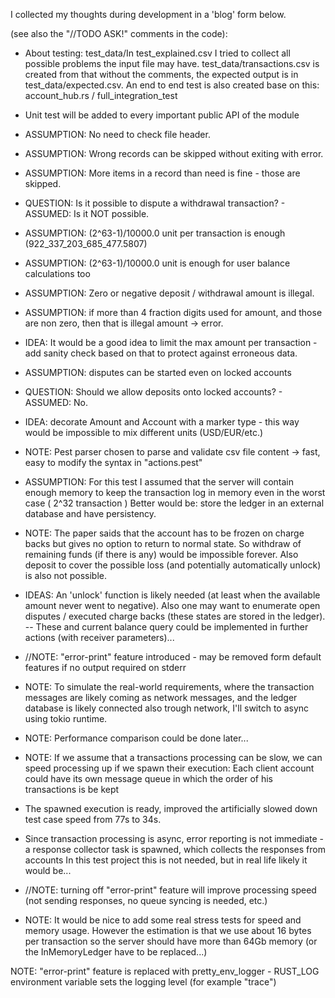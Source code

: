 
I collected my thoughts during development in a 'blog' form below.

(see also the "//TODO ASK!" comments in the code):

* About testing:  test_data/In test_explained.csv I tried to collect all possible problems the input file may have. test_data/transactions.csv is created from that without the comments, the expected output is in test_data/expected.csv. An end to end test is also created base on this: account_hub.rs / full_integration_test

* Unit test will be added to every important public API of the module 

* ASSUMPTION: No need to check file header.

* ASSUMPTION: Wrong records can be skipped without exiting with error.

* ASSUMPTION: More items in a record than need is fine - those are skipped.

* QUESTION: Is it possible to dispute a withdrawal transaction? - ASSUMED: Is it NOT possible.

* ASSUMPTION: (2^63-1)/10000.0 unit per transaction is enough (922_337_203_685_477.5807)

* ASSUMPTION: (2^63-1)/10000.0 unit is enough for user balance calculations too

* ASSUMPTION: Zero or negative deposit / withdrawal amount is illegal.

* ASSUMPTION: if more than 4 fraction digits used for amount, and those are non zero, then that is illegal amount -> error.

* IDEA: It would be a good idea to limit the max amount per transaction - add sanity check based on that to protect against erroneous data.

* ASSUMPTION: disputes can be started even on locked accounts

* QUESTION: Should we allow deposits onto locked accounts? - ASSUMED: No.

* IDEA: decorate Amount and Account with a marker type - this way would be impossible to mix different units (USD/EUR/etc.)

* NOTE: Pest parser chosen to parse and validate csv file content -> fast, easy to modify the syntax in "actions.pest"

* ASSUMPTION: For this test I assumed that the server will contain enough memory to keep the transaction log in memory even in the worst case ( 2^32 transaction )
Better would be: store the ledger in an external database and have persistency.

* NOTE: The paper saids that the account has to be frozen on charge backs but gives no option to return to normal state.
So withdraw of remaining funds (if there is any) would be impossible forever.
Also deposit to cover the possible loss (and potentially automatically unlock) is also not possible.

* IDEAS:  An 'unlock' function is likely needed (at least when the available amount never went to negative). Also one may want to enumerate open disputes / executed charge backs (these states are stored in the ledger). -- These and current balance query could be implemented in further actions (with receiver parameters)...

* //NOTE: "error-print" feature introduced - may be removed form default features if no output required on stderr

* NOTE: To simulate the real-world requirements, where the transaction messages are likely coming as network messages, and the ledger database is likely connected also trough network, I'll switch to async using tokio runtime.

* NOTE: Performance comparison could be done later...

* NOTE: If we assume that a transactions processing can be slow, we can speed processing up if we spawn their execution:
Each client account could have its own message queue in which the order of his transactions is be kept

* The spawned execution is ready, improved the artificially slowed down test case speed from 77s to 34s.

* Since transaction processing is async, error reporting is not immediate - a response collector task is spawned, which collects the responses from accounts
In this test project this is not needed, but in real life likely it would be...

* //NOTE: turning off "error-print" feature will improve processing speed (not sending responses, no queue syncing is needed, etc.)

* NOTE: It would be nice to add some real stress tests for speed and memory usage.
However the estimation is that we use about 16 bytes per transaction so the server should have more than 64Gb memory (or the InMemoryLedger have to be replaced...)

NOTE: "error-print" feature is replaced with pretty_env_logger - RUST_LOG environment variable sets the logging level (for example "trace")